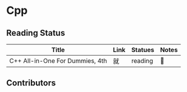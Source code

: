# Cpp

## Reading Status

|Title|Link|Statues|Notes|
|---|---|---|---|
|C++ All-in-One For Dummies, 4th|就|reading|📑|

## Contributors

